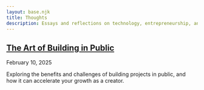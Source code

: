 ```yaml
---
layout: base.njk
title: Thoughts
description: Essays and reflections on technology, entrepreneurship, and personal growth.
---
```


<div class="blog-list">
    <article>
        <h2><a href="/thoughts/first-post/">The Art of Building in Public</a></h2>
        <time datetime="2025-02-10" class="post-date">February 10, 2025</time>
        <p class="post-description">Exploring the benefits and challenges of building projects in public, and how it can accelerate your growth as a creator.</p>
    </article>
</div>